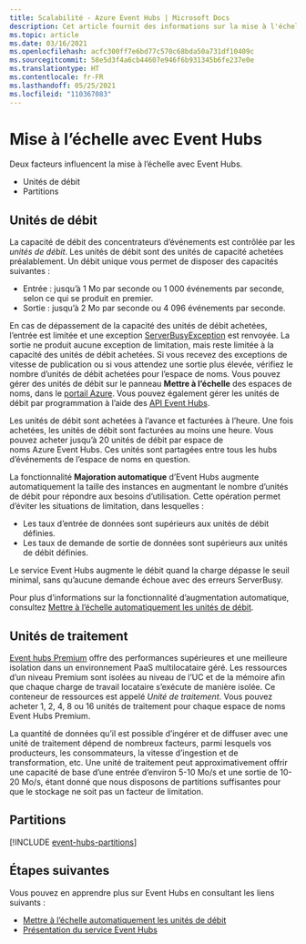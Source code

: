 ```yaml
---
title: Scalabilité - Azure Event Hubs | Microsoft Docs
description: Cet article fournit des informations sur la mise à l'échelle d'Azure Event Hubs à l'aide de partitions et d'unités de débit.
ms.topic: article
ms.date: 03/16/2021
ms.openlocfilehash: acfc300ff7e6bd77c570c68bda50a731df10409c
ms.sourcegitcommit: 58e5d3f4a6cb44607e946f6b931345b6fe237e0e
ms.translationtype: HT
ms.contentlocale: fr-FR
ms.lasthandoff: 05/25/2021
ms.locfileid: "110367083"
---
```

# <a name="scaling-with-event-hubs"></a>Mise à l’échelle avec Event Hubs

Deux facteurs influencent la mise à l’échelle avec Event Hubs.
*   Unités de débit
*   Partitions

## <a name="throughput-units"></a>Unités de débit

La capacité de débit des concentrateurs d’événements est contrôlée par les *unités de débit*. Les unités de débit sont des unités de capacité achetées préalablement. Un débit unique vous permet de disposer des capacités suivantes :

* Entrée : jusqu’à 1 Mo par seconde ou 1 000 événements par seconde, selon ce qui se produit en premier.
* Sortie : jusqu’à 2 Mo par seconde ou 4 096 événements par seconde.

En cas de dépassement de la capacité des unités de débit achetées, l’entrée est limitée et une exception [ServerBusyException](/dotnet/api/microsoft.azure.eventhubs.serverbusyexception) est renvoyée. La sortie ne produit aucune exception de limitation, mais reste limitée à la capacité des unités de débit achetées. Si vous recevez des exceptions de vitesse de publication ou si vous attendez une sortie plus élevée, vérifiez le nombre d’unités de débit achetées pour l’espace de noms. Vous pouvez gérer des unités de débit sur le panneau **Mettre à l’échelle** des espaces de noms, dans le [portail Azure](https://portal.azure.com). Vous pouvez également gérer les unités de débit par programmation à l’aide des [API Event Hubs](./event-hubs-samples.md).

Les unités de débit sont achetées à l’avance et facturées à l’heure. Une fois achetées, les unités de débit sont facturées au moins une heure. Vous pouvez acheter jusqu’à 20 unités de débit par espace de noms Azure Event Hubs. Ces unités sont partagées entre tous les hubs d’événements de l’espace de noms en question.

La fonctionnalité **Majoration automatique** d’Event Hubs augmente automatiquement la taille des instances en augmentant le nombre d’unités de débit pour répondre aux besoins d’utilisation. Cette opération permet d’éviter les situations de limitation, dans lesquelles :

- Les taux d’entrée de données sont supérieurs aux unités de débit définies.
- Les taux de demande de sortie de données sont supérieurs aux unités de débit définies.

Le service Event Hubs augmente le débit quand la charge dépasse le seuil minimal, sans qu’aucune demande échoue avec des erreurs ServerBusy. 

Pour plus d’informations sur la fonctionnalité d’augmentation automatique, consultez [Mettre à l’échelle automatiquement les unités de débit](event-hubs-auto-inflate.md).

## <a name="processing-units"></a>Unités de traitement

 [Event hubs Premium](./event-hubs-premium-overview.md) offre des performances supérieures et une meilleure isolation dans un environnement PaaS multilocataire géré. Les ressources d’un niveau Premium sont isolées au niveau de l’UC et de la mémoire afin que chaque charge de travail locataire s’exécute de manière isolée. Ce conteneur de ressources est appelé *Unité de traitement*. Vous pouvez acheter 1, 2, 4, 8 ou 16 unités de traitement pour chaque espace de noms Event Hubs Premium. 

La quantité de données qu’il est possible d’ingérer et de diffuser avec une unité de traitement dépend de nombreux facteurs, parmi lesquels vos producteurs, les consommateurs, la vitesse d’ingestion et de transformation, etc. Une unité de traitement peut approximativement offrir une capacité de base d’une entrée d’environ 5-10 Mo/s et une sortie de 10-20 Mo/s, étant donné que nous disposons de partitions suffisantes pour que le stockage ne soit pas un facteur de limitation.  



## <a name="partitions"></a>Partitions
[!INCLUDE [event-hubs-partitions](../../includes/event-hubs-partitions.md)]




## <a name="next-steps"></a>Étapes suivantes
Vous pouvez en apprendre plus sur Event Hubs en consultant les liens suivants :

- [Mettre à l’échelle automatiquement les unités de débit](event-hubs-auto-inflate.md)
- [Présentation du service Event Hubs](./event-hubs-about.md)
